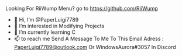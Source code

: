 Looking For RiiWump Menu? go to https://github.com/RiiWump
- 👋 Hi, I’m @PaperLuigi7789
- 👀 I’m interested in Modifying Projects
- 🌱 I’m currently learning C
- 📫 to reach me Send A Message To Me To This Email Adress : PaperLuigi7789@outlook.com Or WindowsAurora#3057 In Discord

<!---
PaperLuigi7789/PaperLuigi7789 is a ✨ special ✨ repository because its `README.md` (this file) appears on your GitHub profile.
You can click the Preview link to take a look at your changes.
--->
